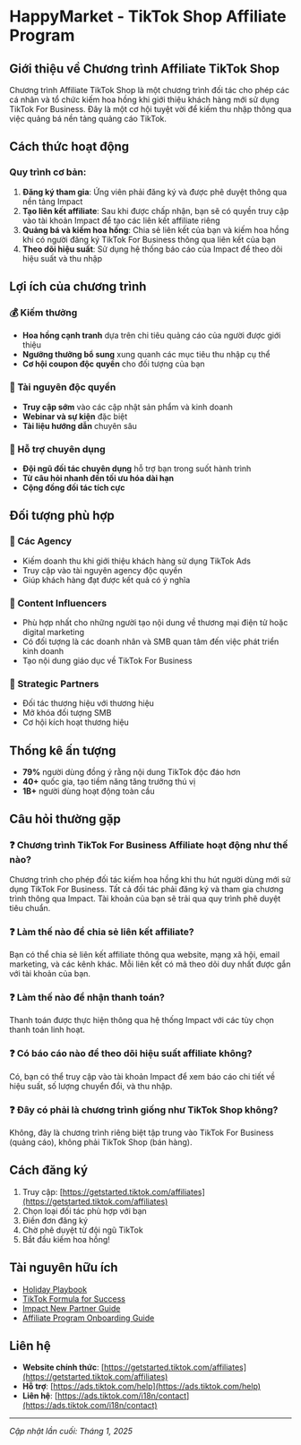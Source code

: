 # HappyMarket - TikTok Shop Affiliate Program

## Giới thiệu về Chương trình Affiliate TikTok Shop

Chương trình Affiliate TikTok Shop là một chương trình đối tác cho phép các cá nhân và tổ chức kiếm hoa hồng khi giới thiệu khách hàng mới sử dụng TikTok For Business. Đây là một cơ hội tuyệt vời để kiếm thu nhập thông qua việc quảng bá nền tảng quảng cáo TikTok.

## Cách thức hoạt động

### Quy trình cơ bản:
1. **Đăng ký tham gia**: Ứng viên phải đăng ký và được phê duyệt thông qua nền tảng Impact
2. **Tạo liên kết affiliate**: Sau khi được chấp nhận, bạn sẽ có quyền truy cập vào tài khoản Impact để tạo các liên kết affiliate riêng
3. **Quảng bá và kiếm hoa hồng**: Chia sẻ liên kết của bạn và kiếm hoa hồng khi có người đăng ký TikTok For Business thông qua liên kết của bạn
4. **Theo dõi hiệu suất**: Sử dụng hệ thống báo cáo của Impact để theo dõi hiệu suất và thu nhập

## Lợi ích của chương trình

### 💰 Kiếm thưởng
- **Hoa hồng cạnh tranh** dựa trên chi tiêu quảng cáo của người được giới thiệu
- **Ngưỡng thưởng bổ sung** xung quanh các mục tiêu thu nhập cụ thể
- **Cơ hội coupon độc quyền** cho đối tượng của bạn

### 🎯 Tài nguyên độc quyền
- **Truy cập sớm** vào các cập nhật sản phẩm và kinh doanh
- **Webinar và sự kiện** đặc biệt
- **Tài liệu hướng dẫn** chuyên sâu

### 🤝 Hỗ trợ chuyên dụng
- **Đội ngũ đối tác chuyên dụng** hỗ trợ bạn trong suốt hành trình
- **Từ câu hỏi nhanh đến tối ưu hóa dài hạn**
- **Cộng đồng đối tác tích cực**

## Đối tượng phù hợp

### 🏢 Các Agency
- Kiếm doanh thu khi giới thiệu khách hàng sử dụng TikTok Ads
- Truy cập vào tài nguyên agency độc quyền
- Giúp khách hàng đạt được kết quả có ý nghĩa

### 📱 Content Influencers
- Phù hợp nhất cho những người tạo nội dung về thương mại điện tử hoặc digital marketing
- Có đối tượng là các doanh nhân và SMB quan tâm đến việc phát triển kinh doanh
- Tạo nội dung giáo dục về TikTok For Business

### 🤝 Strategic Partners
- Đối tác thương hiệu với thương hiệu
- Mở khóa đối tượng SMB
- Cơ hội kích hoạt thương hiệu

## Thống kê ấn tượng

- **79%** người dùng đồng ý rằng nội dung TikTok độc đáo hơn
- **40+** quốc gia, tạo tiềm năng tăng trưởng thú vị
- **1B+** người dùng hoạt động toàn cầu

## Câu hỏi thường gặp

### ❓ Chương trình TikTok For Business Affiliate hoạt động như thế nào?
Chương trình cho phép đối tác kiếm hoa hồng khi thu hút người dùng mới sử dụng TikTok For Business. Tất cả đối tác phải đăng ký và tham gia chương trình thông qua Impact. Tài khoản của bạn sẽ trải qua quy trình phê duyệt tiêu chuẩn.

### ❓ Làm thế nào để chia sẻ liên kết affiliate?
Bạn có thể chia sẻ liên kết affiliate thông qua website, mạng xã hội, email marketing, và các kênh khác. Mỗi liên kết có mã theo dõi duy nhất được gắn với tài khoản của bạn.

### ❓ Làm thế nào để nhận thanh toán?
Thanh toán được thực hiện thông qua hệ thống Impact với các tùy chọn thanh toán linh hoạt.

### ❓ Có báo cáo nào để theo dõi hiệu suất affiliate không?
Có, bạn có thể truy cập vào tài khoản Impact để xem báo cáo chi tiết về hiệu suất, số lượng chuyển đổi, và thu nhập.

### ❓ Đây có phải là chương trình giống như TikTok Shop không?
Không, đây là chương trình riêng biệt tập trung vào TikTok For Business (quảng cáo), không phải TikTok Shop (bán hàng).

## Cách đăng ký

1. Truy cập: [https://getstarted.tiktok.com/affiliates](https://getstarted.tiktok.com/affiliates)
2. Chọn loại đối tác phù hợp với bạn
3. Điền đơn đăng ký
4. Chờ phê duyệt từ đội ngũ TikTok
5. Bắt đầu kiếm hoa hồng!

## Tài nguyên hữu ích

- [Holiday Playbook](https://www.tiktok.com/business/library/2024_NA_SMB_Holiday_Playbook.pdf)
- [TikTok Formula for Success](https://www.tiktok.com/business/library/TikTok_Formula_4_Success.pdf)
- [Impact New Partner Guide](https://help.impact.com/en/support/solutions/articles/48001234451-getting-started-for-partners)
- [Affiliate Program Onboarding Guide](https://jmp.sh/gaGZvZx1)

## Liên hệ

- **Website chính thức**: [https://getstarted.tiktok.com/affiliates](https://getstarted.tiktok.com/affiliates)
- **Hỗ trợ**: [https://ads.tiktok.com/help](https://ads.tiktok.com/help)
- **Liên hệ**: [https://ads.tiktok.com/i18n/contact](https://ads.tiktok.com/i18n/contact)

---

*Cập nhật lần cuối: Tháng 1, 2025*
